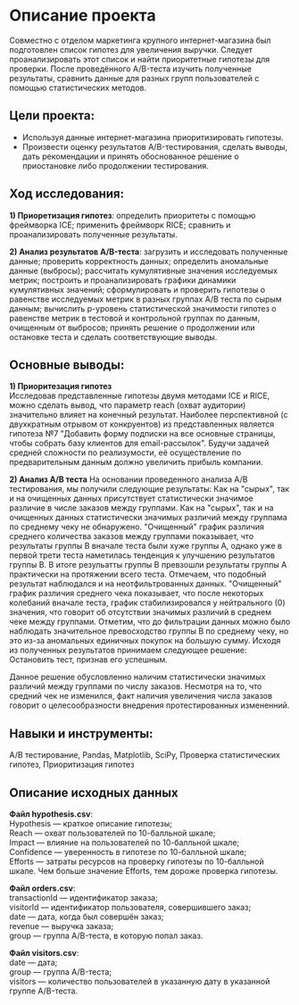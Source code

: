 # Описание проекта
Совместно с отделом маркетинга крупного интернет-магазина был подготовлен список гипотез для увеличения выручки. Следует проанализировать этот список и найти приоритетные гипотезы для проверки. После проведённого A/B-теста изучить полученные результаты, сравнить данные для разных групп пользователей с помощью статистических методов.

## Цели проекта:
- Используя данные интернет-магазина приоритизировать гипотезы.
- Произвести оценку результатов A/B-тестирования, сделать выводы, дать рекомендации и принять обоснованное решение о приостановке либо продолжении тестирования.

## Ход исследования:
**1) Приоретизация гипотез**:
определить приоритеты с помощью фреймворка ICE;
применить фреймворк RICE;
сравнить и проанализировать полученные результаты.

**2) Анализ результатов A/B-теста**:
загрузить и исследовать полученные данные;
проверить корректность данных;
определить аномальные данные (выбросы);
рассчитать кумулятивные значения исследуемых метрик;
построить и проанализировать графики динамики кумулятивных значений;
сформулировать и проверить гипотезы о равенстве исследуемых метрик в разных группах А/В теста по сырым данным;
вычислить р-уровень статистической значимости гипотез о равенстве метрик в тестовой и контрольной группах по данным, очищенным от выбросов;
принять решение о продолжении или остановке теста и сделать соответствующие выводы.

## Основные выводы:
**1) Приоритезация гипотез**  
Исследовав представленные гипотезы двумя методами ICE и RICE, можно сделать вывод, что параметр reach (охват аудитории) значительно влияет на конечный результат. Наиболее перспективной (с двухкратным отрывом от конкруентов) из представленных является гипотеза №7 "Добавить форму подписки на все основные страницы, чтобы собрать базу клиентов для email-рассылок". Будучи задачей средней сложности по реализумости, её осуществление по предварительным данным должно увеличить прибыль компании.

**2) Анализ А/B теста**
На основании проведенного анализа А/В тестирования, мы получили следующие результаты:
Как на "сырых", так и на очищенных данных присутствует статистически значимое различие в числе заказов между группами.
Как на "сырых", так и на очищенных данных статистически значимых различий между группама по среднему чеку не обнаружено.
"Очищенный" график различия среднего количества заказов между группами показывает, что результаты группы B вначале теста были хуже группы A, однако уже в первой трети теста наметилась тенденция к улучшению результатов группы В. В итоге резульатты группы В превзошли результаты группы А практически на протяжении всего теста. Отмечаем, что подобный результат наблюдался и на неотфильтрованных данных.
"Очищенный" график различия среднего чека показывает, что после некоторых колебаний вначале теста, график стабилизировался у нейтрального (0) значения, что говорит об отсутствии значимых различий в среднем чеке между группами. Отметим, что до фильтрации данных можно было наблюдать значительное превосходство группы В по среднему чеку, но это из-за аномальных единичных покупок на большую сумму.
Исходя из полученных результатов принимаем следующее решение:
Остановить тест, признав его успешным.

Данное решение обусловленно наличим статистически значимых различий между группами по числу заказов. Несмотря на то, что средний чек не изменился, факт наличия увеличения числа заказов говорит о целесообразности внедрения протестированных измененний.

## Навыки и инструменты:
A/B тестирование, Pandas, Matplotlib, SciPy, Проверка статистических гипотез, Приоритизация гипотез

## Описание исходных данных  
**Файл hypothesis.csv**:  
Hypothesis — краткое описание гипотезы;  
Reach — охват пользователей по 10-балльной шкале;  
Impact — влияние на пользователей по 10-балльной шкале;  
Confidence — уверенность в гипотезе по 10-балльной шкале;  
Efforts — затраты ресурсов на проверку гипотезы по 10-балльной шкале. Чем больше значение Efforts, тем дороже проверка гипотезы.  

**Файл orders.csv**:  
transactionId — идентификатор заказа;  
visitorId — идентификатор пользователя, совершившего заказ;  
date — дата, когда был совершён заказ;  
revenue — выручка заказа;  
group — группа A/B-теста, в которую попал заказ.  

**Файл visitors.csv**:  
date — дата;  
group — группа A/B-теста;  
visitors — количество пользователей в указанную дату в указанной группе A/B-теста.
